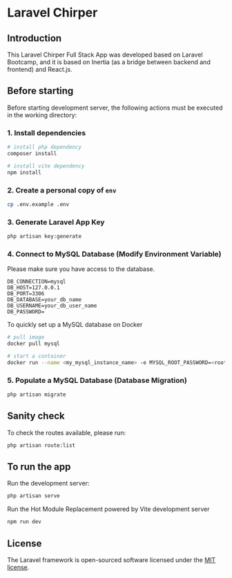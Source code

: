# Laravel Chirper

## Introduction

This Laravel Chirper Full Stack App was developed based on Laravel Bootcamp, and it is based on Inertia (as a bridge between backend and frontend) and React.js.

## Before starting

Before starting development server, the following actions must be executed in the working directory:

### 1. Install dependencies

```bash
# install php dependency
composer install 

# install vite dependency
npm install
```

### 2. Create a personal copy of `env`

```bash
cp .env.example .env
```

### 3. Generate Laravel App Key

```bash
php artisan key:generate
```

### 4. Connect to MySQL Database (Modify Environment Variable)

Please make sure you have access to the database.

```text
DB_CONNECTION=mysql
DB_HOST=127.0.0.1
DB_PORT=3306
DB_DATABASE=your_db_name
DB_USERNAME=your_db_user_name
DB_PASSWORD=
```

To quickly set up a MySQL database on Docker

```bash
# pull image 
docker pull mysql

# start a container
docker run --name <my_mysql_instance_name> -e MYSQL_ROOT_PASSWORD=<root_password> -p 3306:3306 -d mysql
```

### 5. Populate a MySQL Database (Database Migration)

```bash
php artisan migrate
```



## Sanity check

To check the routes available, please run:

```bash
php artisan route:list
```

## To run the app

Run the development server:

```bash
php artisan serve
```

Run the Hot Module Replacement powered by Vite development server

```bash
npm run dev
```

## License

The Laravel framework is open-sourced software licensed under the [MIT license](https://opensource.org/licenses/MIT).
